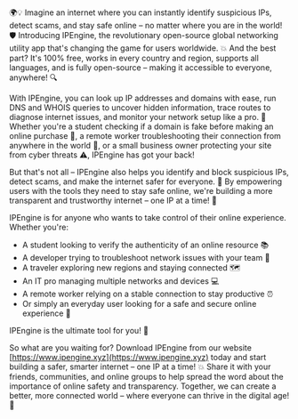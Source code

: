 🌍💡 Imagine an internet where you can instantly identify suspicious IPs, detect scams, and stay safe online – no matter where you are in the world! 🛡️ Introducing IPEngine, the revolutionary open-source global networking utility app that's changing the game for users worldwide. 💥 And the best part? It's 100% free, works in every country and region, supports all languages, and is fully open-source – making it accessible to everyone, anywhere! 🔍

With IPEngine, you can look up IP addresses and domains with ease, run DNS and WHOIS queries to uncover hidden information, trace routes to diagnose internet issues, and monitor your network setup like a pro. 📡 Whether you're a student checking if a domain is fake before making an online purchase 💸, a remote worker troubleshooting their connection from anywhere in the world 🌆, or a small business owner protecting your site from cyber threats ⚠️, IPEngine has got your back!

But that's not all – IPEngine also helps you identify and block suspicious IPs, detect scams, and make the internet safer for everyone. 🚀 By empowering users with the tools they need to stay safe online, we're building a more transparent and trustworthy internet – one IP at a time! 💪

IPEngine is for anyone who wants to take control of their online experience. Whether you're:

* A student looking to verify the authenticity of an online resource 📚
* A developer trying to troubleshoot network issues with your team 👥
* A traveler exploring new regions and staying connected 🗺️
* An IT pro managing multiple networks and devices 💻
* A remote worker relying on a stable connection to stay productive ⏰
* Or simply an everyday user looking for a safe and secure online experience 🌈

IPEngine is the ultimate tool for you! 🔧

So what are you waiting for? Download IPEngine from our website [https://www.ipengine.xyz](https://www.ipengine.xyz) today and start building a safer, smarter internet – one IP at a time! 💥 Share it with your friends, communities, and online groups to help spread the word about the importance of online safety and transparency. Together, we can create a better, more connected world – where everyone can thrive in the digital age! 🌟